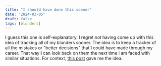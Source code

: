 ```yaml
---
title: "I should have done this sooner"
date: "2024-03-05"
draft: false
tags: [blunders]
---
```

I guess this one is self-explanatory. I regret not having come up with this idea of tracking all of my blunders sooner. The idea is to keep a tracker of all the mistakes or "better decisions" that I could have made through my career. That way I can look back on them the next time I am faced with similar situations. For context, [this post](https://cep.dev/posts/every-infrastructure-decision-i-endorse-or-regret-after-4-years-running-infrastructure-at-a-startup/) gave me the idea.
